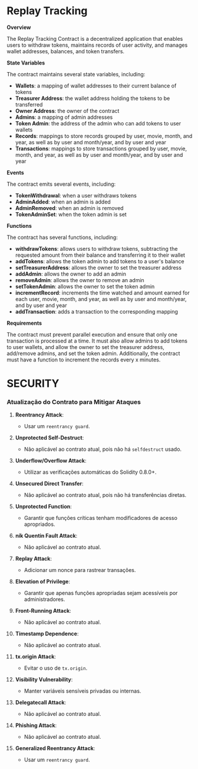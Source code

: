 # Replay Tracking

**Overview**

The Replay Tracking Contract is a decentralized application that enables users to withdraw tokens, maintains records of user activity, and manages wallet addresses, balances, and token transfers.

**State Variables**

The contract maintains several state variables, including:

* **Wallets**: a mapping of wallet addresses to their current balance of tokens
* **Treasurer Address**: the wallet address holding the tokens to be transferred
* **Owner Address**: the owner of the contract
* **Admins**: a mapping of admin addresses
* **Token Admin**: the address of the admin who can add tokens to user wallets
* **Records**: mappings to store records grouped by user, movie, month, and year, as well as by user and month/year, and by user and year
* **Transactions**: mappings to store transactions grouped by user, movie, month, and year, as well as by user and month/year, and by user and year

**Events**

The contract emits several events, including:

* **TokenWithdrawal**: when a user withdraws tokens
* **AdminAdded**: when an admin is added
* **AdminRemoved**: when an admin is removed
* **TokenAdminSet**: when the token admin is set

**Functions**

The contract has several functions, including:

* **withdrawTokens**: allows users to withdraw tokens, subtracting the requested amount from their balance and transferring it to their wallet
* **addTokens**: allows the token admin to add tokens to a user's balance
* **setTreasurerAddress**: allows the owner to set the treasurer address
* **addAdmin**: allows the owner to add an admin
* **removeAdmin**: allows the owner to remove an admin
* **setTokenAdmin**: allows the owner to set the token admin
* **incrementRecord**: increments the time watched and amount earned for each user, movie, month, and year, as well as by user and month/year, and by user and year
* **addTransaction**: adds a transaction to the corresponding mapping

**Requirements**

The contract must prevent parallel execution and ensure that only one transaction is processed at a time. It must also allow admins to add tokens to user wallets, and allow the owner to set the treasurer address, add/remove admins, and set the token admin. Additionally, the contract must have a function to increment the records every x minutes.



# SECURITY

### Atualização do Contrato para Mitigar Ataques

1. **Reentrancy Attack**:
   - Usar um `reentrancy guard`.

2. **Unprotected Self-Destruct**:
   - Não aplicável ao contrato atual, pois não há `selfdestruct` usado.

3. **Underflow/Overflow Attack**:
   - Utilizar as verificações automáticas do Solidity 0.8.0+.

4. **Unsecured Direct Transfer**:
   - Não aplicável ao contrato atual, pois não há transferências diretas.

5. **Unprotected Function**:
   - Garantir que funções críticas tenham modificadores de acesso apropriados.

6. **ník Quentin Fault Attack**:
   - Não aplicável ao contrato atual.

7. **Replay Attack**:
   - Adicionar um nonce para rastrear transações.

8. **Elevation of Privilege**:
   - Garantir que apenas funções apropriadas sejam acessíveis por administradores.

9. **Front-Running Attack**:
   - Não aplicável ao contrato atual.

10. **Timestamp Dependence**:
    - Não aplicável ao contrato atual.

11. **tx.origin Attack**:
    - Evitar o uso de `tx.origin`.

12. **Visibility Vulnerability**:
    - Manter variáveis sensíveis privadas ou internas.

13. **Delegatecall Attack**:
    - Não aplicável ao contrato atual.

14. **Phishing Attack**:
    - Não aplicável ao contrato atual.

15. **Generalized Reentrancy Attack**:
    - Usar um `reentrancy guard`.
